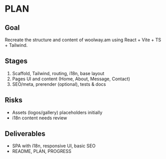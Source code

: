 # PLAN

## Goal
Recreate the structure and content of woolway.am using React + Vite + TS + Tailwind.

## Stages
1) Scaffold, Tailwind, routing, i18n, base layout
2) Pages UI and content (Home, About, Message, Contact)
3) SEO/meta, prerender (optional), tests & docs

## Risks
- Assets (logos/gallery) placeholders initially
- i18n content needs review

## Deliverables
- SPA with i18n, responsive UI, basic SEO
- README, PLAN, PROGRESS
